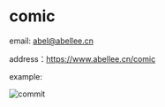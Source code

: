 # comic

email: abel@abellee.cn

address：https://www.abellee.cn/comic

example:

![commit](https://user-images.githubusercontent.com/36790966/113936775-db496200-982a-11eb-9e39-081cb25184c8.gif)
